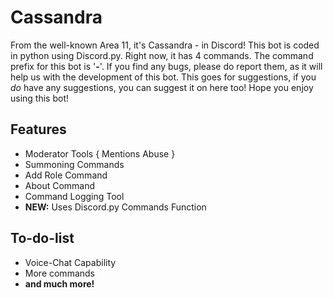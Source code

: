 # Cassandra
From the well-known Area 11, it's Cassandra - in Discord! This bot is coded in python using Discord.py. Right now, it has 4 commands.
The command prefix for this bot is '**-**'. If you find any bugs, please do report them, as it will help us with the development of this bot. This goes for suggestions, if you *do* have any suggestions, you can suggest it on here too! Hope you enjoy using this bot!

## Features
+ Moderator Tools
{ Mentions Abuse }
+ Summoning Commands
+ Add Role Command
+ About Command
+ Command Logging Tool
+ **NEW:** Uses Discord.py Commands Function

## To-do-list
+ Voice-Chat Capability
+ More commands
+ **and much more!**
